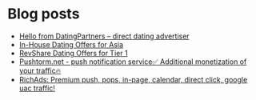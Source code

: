 # Blog posts
<!-- BLOG-POST-LIST:START -->
- [Hello from DatingPartners – direct dating advertiser](https://afflift.com/f/threads/hello-from-datingpartners-%E2%80%93-direct-dating-advertiser.8669/)
- [In-House Dating Offers for Asia](https://afflift.com/f/threads/in-house-dating-offers-for-asia.9834/)
- [RevShare Dating Offers for Tier 1](https://afflift.com/f/threads/revshare-dating-offers-for-tier-1.9897/)
- [Pushtorm.net - push notification service✅ Additional monetization of your traffic🔥](https://afflift.com/f/threads/pushtorm-net-push-notification-service%E2%9C%85-additional-monetization-of-your-traffic%F0%9F%94%A5.10363/)
- [RichAds: Premium push, pops, in-page, calendar, direct click, google uac traffic!](https://afflift.com/f/threads/richads-premium-push-pops-in-page-calendar-direct-click-google-uac-traffic.991/)
<!-- BLOG-POST-LIST:END -->
